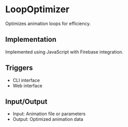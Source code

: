 # LoopOptimizer

Optimizes animation loops for efficiency.

## Implementation

Implemented using JavaScript with Firebase integration.

## Triggers

- CLI interface
- Web interface

## Input/Output

- Input: Animation file or parameters
- Output: Optimized animation data
